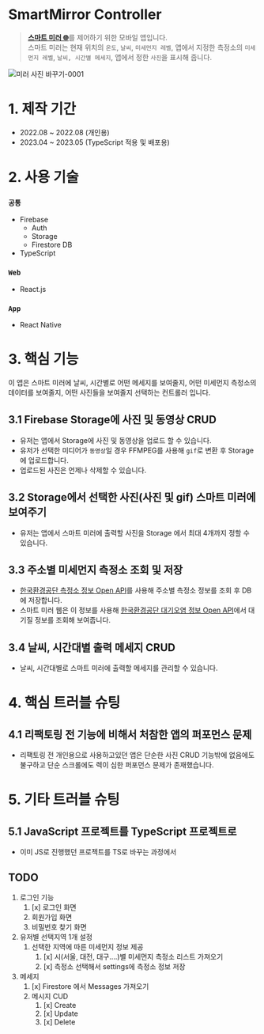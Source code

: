# SmartMirror Controller
> [**스마트 미러 🌐**](http://github.com/Strongorange/newMirror/tree/dev-user)를 제어하기 위한 모바일 앱입니다.  
> 스마트 미러는 현재 위치의 `온도`, `날씨`, `미세먼지 레벨`, 앱에서 지정한 측정소의 `미세먼지 레벨`, `날씨, 시간별 메세지`, 앱에서 정한 `사진`을 표시해 줍니다.

![미러 사진 바꾸기-0001](https://github.com/Strongorange/newMirrorController/assets/74127841/d79c367a-b934-4e3c-8e13-0e8904e4352d)


# 1. 제작 기간
- 2022.08 ~ 2022.08 (개인용)
- 2023.04 ~ 2023.05 (TypeScript 적용 및 배포용)

# 2. 사용 기술
### `공통`
- Firebase
   - Auth  
   - Storage
   - Firestore DB
- TypeScript
### `Web`
- React.js
### `App`
- React Native


# 3. 핵심 기능
이 앱은 스마트 미러에 날씨, 시간별로 어떤 메세지를 보여줄지, 어떤 미세먼지 측정소의 데이터를 보여줄지, 어떤 사진들을 보여줄지 선택하는 컨트롤러 입니다.

## 3.1 Firebase Storage에 사진 및 동영상 CRUD
- 유저는 앱에서 Storage에 사진 및 동영상을 업로드 할 수 있습니다.
- 유저가 선택한 미디어가 `동영상`일 경우 FFMPEG를 사용해 `gif`로 변환 후 Storage에 업로드합니다.  
- 업로드된 사진은 언제나 삭제할 수 있습니다.

## 3.2 Storage에서 선택한 사진(사진 및 gif) 스마트 미러에 보여주기
- 유저는 앱에서 스마트 미러에 출력할 사진을 Storage 에서 최대 4개까지 정할 수 있습니다.

## 3.3 주소별 미세먼지 측정소 조회 및 저장
- [한국환경공단 측정소 정보 Open API](data.go.kr/data/15073877/openapi.do#tab_layer_detail_function)를 사용해 주소별 측정소 정보를 조회 후 DB에 저장합니다.
- 스마트 미러 웹은 이 정보를 사용해 [한국환경공단 대기오염 정보 Open API](https://www.data.go.kr/tcs/dss/selectApiDataDetailView.do?publicDataPk=15073861)에서 대기질 정보를 조회해 보여줍니다.

## 3.4 날씨, 시간대별 출력 메세지 CRUD
- 날씨, 시간대별로 스마트 미러에 출력할 메세지를 관리할 수 있습니다.

# 4. 핵심 트러블 슈팅
## 4.1 리팩토링 전 기능에 비해서 처참한 앱의 퍼포먼스 문제
- 리팩토링 전 개인용으로 사용하고있던 앱은 단순한 사진 CRUD 기능밖에 없음에도 불구하고 단순 스크롤에도 렉이 심한 퍼포먼스 문제가 존재했습니다.


# 5. 기타 트러블 슈팅
## 5.1 JavaScript 프로젝트를 TypeScript 프로젝트로
- 이미 JS로 진행했던 프로젝트를 TS로 바꾸는 과정에서 


## TODO

1. 로그인 기능
   1. [x] 로그인 화면
   2. 회원가입 화면
   3. 비밀번호 찾기 화면
2. 유저별 선택지역 1개 설정
   1. 선택한 지역에 따른 미세먼지 정보 제공
      1. [x] 시(서울, 대전, 대구....)별 미세먼지 측정소 리스트 가져오기
      2. [x] 측정소 선택해서 settings에 측정소 정보 저장
      <!-- 3. 선택한 지역의 tmX,tmY 정보를 가져와 웹에서 읽을 수 있게 Firestore에 저장 (settings 문서) -->
3. 메세지
   1. [x] Firestore 에서 Messages 가져오기
   2. 메시지 CUD
      1. [x] Create
      2. [x] Update
      3. [x] Delete
